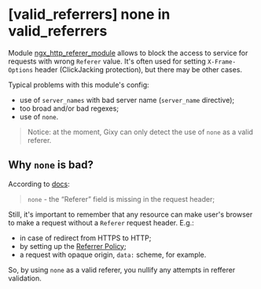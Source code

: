 # [valid_referrers] none in valid_referrers
Module [ngx_http_referer_module](http://nginx.org/en/docs/http/ngx_http_referer_module.html) allows to block the access to service for requests with wrong `Referer` value.
It's often used for setting `X-Frame-Options` header (ClickJacking protection), but there may be other cases.

Typical problems with this module's config:
  * use of `server_names` with bad server name (`server_name` directive);
  * too broad and/or bad regexes;
  * use of `none`.

> Notice: at the moment, Gixy can only detect the use of `none` as a valid referer.

## Why `none` is bad?

According to [docs](http://nginx.org/ru/docs/http/ngx_http_referer_module.html#valid_referers):
> `none` - the “Referer” field is missing in the request header;

Still, it's important to remember that any resource can make user's browser to make a request without a `Referer` request header.
E.g.:
  - in case of redirect from HTTPS to HTTP;
  - by setting up the [Referrer Policy](https://www.w3.org/TR/referrer-policy/);
  - a request with opaque origin, `data:` scheme, for example.

So, by using `none` as a valid referer, you nullify any attempts in refferer validation.
